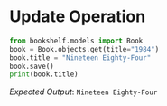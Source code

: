 # Update Operation 
```python 
from bookshelf.models import Book 
book = Book.objects.get(title="1984") 
book.title = "Nineteen Eighty-Four" 
book.save() 
print(book.title) 
``` 
*Expected Output*: `Nineteen Eighty-Four` 
